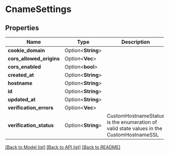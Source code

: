 # CnameSettings

## Properties

Name | Type | Description | Notes
------------ | ------------- | ------------- | -------------
**cookie_domain** | Option<**String**> |  | [optional]
**cors_allowed_origins** | Option<**Vec<String>**> |  | [optional]
**cors_enabled** | Option<**bool**> |  | [optional]
**created_at** | Option<**String**> |  | [optional]
**hostname** | Option<**String**> |  | [optional]
**id** | Option<**String**> |  | [optional]
**updated_at** | Option<**String**> |  | [optional]
**verification_errors** | Option<**Vec<String>**> |  | [optional]
**verification_status** | Option<**String**> | CustomHostnameStatus is the enumeration of valid state values in the CustomHostnameSSL | [optional]

[[Back to Model list]](../README.md#documentation-for-models) [[Back to API list]](../README.md#documentation-for-api-endpoints) [[Back to README]](../README.md)


